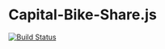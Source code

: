 # Capital-Bike-Share.js

[![Build Status](https://travis-ci.org/jacksongeller/Capital-Bike-Share.js.svg)](https://travis-ci.org/jacksongeller/Capital-Bike-Share.js)